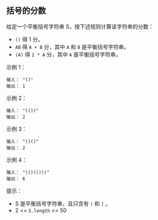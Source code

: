 ## 括号的分数

给定一个平衡括号字符串 S，按下述规则计算该字符串的分数：

* `()` 得 1 分。
* `AB` 得 `A + B` 分，其中 `A` 和 `B` 是平衡括号字符串。
* `(A)` 得 `2 * A` 分，其中 `A` 是平衡括号字符串。


示例 1：

```
输入： "()"
输出： 1
```

示例 2：

```
输入： "(())"
输出： 2
```

示例 3：

```
输入： "()()"
输出： 2
```

示例 4：

```
输入： "(()(()))"
输出： 6
```

提示：

* S 是平衡括号字符串，且只含有 `(` 和 `)` 。
* 2 <= `S.length` <= 50